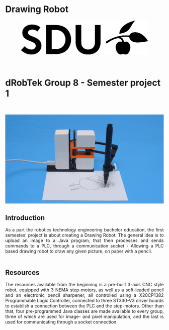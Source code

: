 # Drawing Robot
<p align="center"> <img src="DrawingRobotApp\app\Assets\SDU_BLACK_RGB_png.png" alt="SDU" title="SDU" width="80%" height="80%"/> </p>
<br>

# dRobTek Group 8 - Semester project 1
<br>

![Drawing Robot GIF](DrawingRobotApp/app/Assets/drawingrobot.gif)
<br>

## Introduction
<div style="text-align: justify">As a part the robotics technology engineering bachelor education, the first semestes' project is about creating a Drawing Robot. The general idea is to upload an image to a Java program, that then processes and sends commands to a PLC, through a communication socket - Allowing a PLC based drawing robot to draw any given picture, on paper with a pencil. 
</div> 
<br>

## Resources
<div style="text-align: justify">
The resources available from the beginning is a pre-built 3-axis CNC style robot, equipped with 3 NEMA step-motors, as well as a soft-leaded pencil and an electronic pencil sharpener, all controlled using a X20CP1382 Programmable Logic Controller, connected to three ST330-V3 driver boards to establish a connection between the PLC and the step-motors. 
Other than that, four pre-programmed Java classes are made available to every group, three of which are used for image- and pixel manipulation, and the last is used for communicating through a socket connection.
</div>
